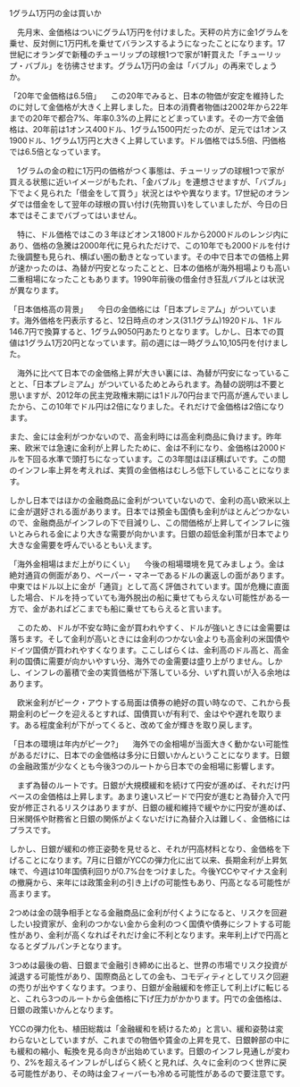 1グラム1万円の金は買いか

　先月末、金価格はついにグラム1万円を付けました。天秤の片方に金1グラムを乗せ、反対側に1万円札を乗せてバランスするようになったことになります。17世紀にオランダで新種のチューリップの球根1つで家が1軒買えた「チューリップ・バブル」を彷彿させます。グラム1万円の金は「バブル」の再来でしょうか。

「20年で金価格は6.5倍」
　この20年でみると、日本の物価が安定を維持したのに対して金価格が大きく上昇しました。日本の消費者物価は2002年から22年までの20年で都合7%、年率0.3%の上昇にとどまっています。その一方で金価格は、20年前は1オンス400ドル、1グラム1500円だったのが、足元では1オンス1900ドル、1グラム1万円と大きく上昇しています。ドル価格では5.5倍、円価格では6.5倍となっています。

　1グラムの金の粒に1万円の価格がつく事態は、チューリップの球根1つで家が買える状態に近いイメージがもたれ、「金バブル」を連想させますが、「バブル」下でよく見られた「借金をして買う」状況とはやや異なります。17世紀のオランダでは借金をして翌年の球根の買い付け(先物買い)をしていましたが、今日の日本ではそこまでバブってはいません。

　特に、ドル価格ではこの３年ほどオンス1800ドルから2000ドルのレンジ内にあり、価格の急騰は2000年代に見られただけで、この10年でも2000ドルを付けた後調整も見られ、横ばい圏の動きとなっています。その中で日本での価格上昇が速かったのは、為替が円安となったことと、日本の価格が海外相場よりも高い二重相場になったこともあります。1990年前後の借金付き狂乱バブルとは状況が異なります。

「日本価格高の背景」
　今日の金価格には「日本プレミアム」がついています。海外価格を円表示すると、12日時点のオンス(31.1グラム)1920ドル、1ドル146.7円で換算すると、1グラム9050円あたりとなります。しかし、日本での買値は1グラム1万20円となっています。前の週には一時グラム10,105円を付けました。

　海外に比べて日本での金価格上昇が大きい裏には、為替が円安になっていることと、「日本プレミアム」がついているためとみられます。為替の説明は不要と思いますが、2012年の民主党政権末期には1ドル70円台まで円高が進んでいましたから、この10年でドル円は2倍になりました。それだけで金価格は2倍になります。

また、金には金利がつかないので、高金利時には高金利商品に負けます。昨年来、欧米では急速に金利が上昇したために、金は不利になり、金価格は2000ドルを下回る水準で頭打ちになっています。この3年間はほぼ横ばいです。この間のインフレ率上昇を考えれば、実質の金価格はむしろ低下していることになります。

しかし日本ではほかの金融商品に金利がついていないので、金利の高い欧米以上に金が選好される面があります。日本では預金も国債も金利がほとんどつかないので、金融商品がインフレの下で目減りし、この間価格が上昇してインフレに強いとみられる金により大きな需要が向かいます。日銀の超低金利策が日本でより大きな金需要を呼んでいるともいえます。

「海外金相場はまだ上がりにくい」
　今後の相場環境を見てみましょう。金は絶対通貨の側面があり、ペーパー・マネーであるドルの裏返しの面があります。中東ではドル以上に金が「通貨」として高く評価されています。国が危機に直面した場合、ドルを持っていても海外脱出の船に乗せてもらえない可能性がある一方で、金があればどこまでも船に乗せてもらえると言います。

　このため、ドルが不安な時に金が買われやすく、ドルが強いときには金需要は落ちます。そして金利が高いときには金利のつかない金よりも高金利の米国債やドイツ国債が買われやすくなります。ここしばらくは、金利高のドル高と、高金利の国債に需要が向かいやすい分、海外での金需要は盛り上がりません。しかし、インフレの蓄積で金の実質価格が下落している分、いずれ買いが入る余地はあります。

　欧米金利がピーク・アウトする局面は債券の絶好の買い時なので、これから長期金利のピークを迎えるとすれば、国債買いが有利で、金はやや遅れを取ります。ある程度金利が下がってくると、改めて金が輝きを取り戻します。

「日本の環境は年内がピーク?」
　海外での金相場が当面大きく動かない可能性があるだけに、日本での金価格は多分に日銀いかんということになります。日銀の金融政策が少なくとも今後3つのルートから日本での金相場に影響します。

　まず為替のルートです。日銀が大規模緩和を続けて円安が進めば、それだけ円ベースの金価格は上昇します。あまり速いスピードで円安が進むと為替介入で円安が修正されるリスクはありますが、日銀の緩和維持で緩やかに円安が進めば、日米関係や財務省と日銀の関係がよくないだけに為替介入は難しく、金価格にはプラスです。

しかし、日銀が緩和の修正姿勢を見せると、それが円高材料となり、金価格を下げることになります。7月に日銀がYCCの弾力化に出て以来、長期金利が上昇気味で、今週は10年国債利回りが0.7%台をつけました。今後YCCやマイナス金利の撤廃から、来年には政策金利の引き上げの可能性もあり、円高となる可能性が高まります。

2つめは金の競争相手となる金融商品に金利が付くようになると、リスクを回避したい投資家が、金利のつかない金から金利のつく国債や債券にシフトする可能性があり、金利が高くなればそれだけ金に不利となります。来年利上げで円高となるとダブルパンチとなります。

3つめは最後の砦、日銀まで金融引き締めに出ると、世界の市場でリスク投資が減退する可能性があり、国際商品としての金も、コモディティとしてリスク回避の売りが出やすくなります。つまり、日銀が金融緩和を修正して利上げに転じると、これら3つのルートから金価格に下げ圧力がかかります。円での金価格は、日銀の政策いかんとなります。

YCCの弾力化も、植田総裁は「金融緩和を続けるため」と言い、緩和姿勢は変わらないとしていますが、これまでの物価や賃金の上昇を見て、日銀幹部の中にも緩和の縮小、転換を見る向きが出始めています。日銀のインフレ見通しが変わり、2%を超えるインフレがしばらく続くと見れば、久々に金利のつく世界に戻る可能性があり、その時は金フィーバーも冷める可能性があるので要注意です。
